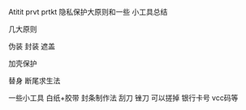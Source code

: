 Atitit prvt prtkt 隐私保护大原则和一些 小工具总结


几大原则

伪装 封装 遮盖

加壳保护

替身 断尾求生法

一些小工具
白纸+胶带 封条制作法
刮刀  锉刀 可以搓掉 银行卡号 vcc码等


